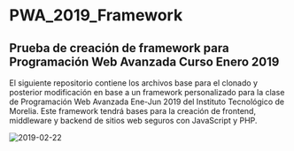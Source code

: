 # PWA_2019_Framework
## Prueba de creación de framework para Programación Web Avanzada Curso Enero 2019

El siguiente repositorio contiene los archivos base para el clonado y posterior modificación en base a un framework personalizado para la clase de Programación Web Avanzada Ene-Jun 2019 del Instituto Tecnológico de Morelia. Este framework tendrá bases para la creación de frontend, middleware y backend de sitios web seguros con JavaScript y PHP.

![2019-02-22](https://user-images.githubusercontent.com/33771257/53231515-ba275680-364e-11e9-9ef7-88daa78074e0.png)
